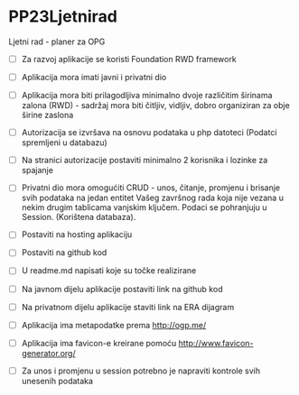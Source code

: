 # PP23Ljetnirad
Ljetni rad - planer za OPG

- [ ] Za razvoj aplikacije se koristi Foundation RWD framework

- [ ] Aplikacija mora imati javni i privatni dio

- [ ] Aplikacija mora biti prilagodljiva minimalno dvoje različitim širinama zalona (RWD) - sadržaj mora biti čitljiv, vidljiv, dobro organiziran za obje širine zaslona

- [ ] Autorizacija se izvršava na osnovu podataka u php datoteci (Podatci spremljeni u databazu)

- [ ] Na stranici autorizacije postaviti minimalno 2 korisnika i lozinke za spajanje

- [ ] Privatni dio mora omogućiti CRUD - unos, čitanje, promjenu i brisanje svih podataka na jedan entitet Vašeg završnog rada koja nije vezana u nekim drugim tablicama vanjskim ključem. Podaci se pohranjuju u Session. (Korištena databaza).

- [ ] Postaviti na hosting aplikaciju

- [ ] Postaviti na github kod

- [ ] U readme.md napisati koje su točke realizirane

- [ ] Na javnom dijelu aplikacije postaviti link na github kod

- [ ] Na privatnom dijelu aplikacije staviti link na ERA dijagram

- [ ] Aplikacija ima metapodatke prema http://ogp.me/

- [ ] Aplikacija ima favicon-e kreirane pomoću http://www.favicon-generator.org/

- [ ] Za unos i promjenu u session potrebno je napraviti kontrole svih unesenih podataka
